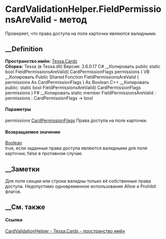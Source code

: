 # CardValidationHelper.FieldPermissionsAreValid - метод
Проверяет, что права доступа на поле карточки являются валидными.
## __Definition
 **Пространство имён:** [Tessa.Cards](N_Tessa_Cards.htm)  
 **Сборка:** Tessa (в Tessa.dll) Версия: 3.6.0.17
C# __Копировать
     public static bool FieldPermissionsAreValid(
    	CardPermissionFlags permissions
    )
VB __Копировать
     Public Shared Function FieldPermissionsAreValid ( 
    	permissions As CardPermissionFlags
    ) As Boolean
C++ __Копировать
     public:
    static bool FieldPermissionsAreValid(
    	CardPermissionFlags permissions
    )
F# __Копировать
     static member FieldPermissionsAreValid : 
            permissions : CardPermissionFlags -> bool 
#### Параметры
permissions [CardPermissionFlags](T_Tessa_Cards_CardPermissionFlags.htm)
    Права доступа на поле карточки.
#### Возвращаемое значение
[Boolean](https://learn.microsoft.com/dotnet/api/system.boolean)  
true, если заданные права доступа являются валидными для поля карточки; false
в противном случае.
## __Заметки
Для поля секции или строки валидны только её собственные права доступа.
Недопустимо одновременное использование Allow и Prohibit флагов.
##  __См. также
#### Ссылки
[CardValidationHelper - ](T_Tessa_Cards_CardValidationHelper.htm)
[Tessa.Cards - пространство имён](N_Tessa_Cards.htm)
